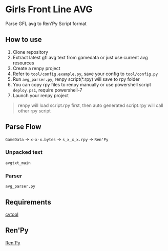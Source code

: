# Girls Front Line AVG

Parse GFL avg to Ren'Py Script format

## How to use

1. Clone repository
2. Extract latest gfl avg text from gamedata or just use current avg resources
3. Create a renpy project
4. Refer to `tool/config.example.py`, save your config to `tool/config.py`
5. Run `avg_parser.py`, renpy script(*.rpy) will save to rpy folder
6. You can copy rpy files to renpy manually or use powershell script `deploy.ps1`, require powershell-7
7. Launch your renpy project

> renpy will load script.rpy first, then auto generated script.rpy will call other rpy script

## Parse Flow

`GameData` -> `x-x-x.bytes` -> `s_x_x_x.rpy` -> `Ren'Py`

### Unpacked text

`avgtxt_main`

### **Parser**

`avg_parser.py`

## Requirements

[cvtool](https://github.com/qzlin/cvtool)

## Ren'Py

[Ren'Py](https://renpy.org/)